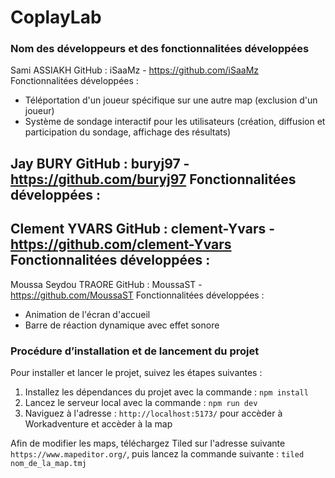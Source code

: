 # CoplayLab

### Nom des développeurs et des fonctionnalitées développées

Sami ASSIAKH
GitHub : iSaaMz - https://github.com/iSaaMz
Fonctionnalitées développées :
- Téléportation d'un joueur spécifique sur une autre map (exclusion d'un joueur)
- Système de sondage interactif pour les utilisateurs (création, diffusion et participation du sondage, affichage des résultats)

Jay BURY
GitHub : buryj97 - https://github.com/buryj97
Fonctionnalitées développées :
-

Clement YVARS
GitHub : clement-Yvars - https://github.com/clement-Yvars
Fonctionnalitées développées :
-


Moussa Seydou TRAORE
GitHub : MoussaST - https://github.com/MoussaST
Fonctionnalitées développées :
- Animation de l'écran d'accueil 
- Barre de réaction dynamique avec effet sonore

### Procédure d’installation et de lancement du projet

Pour installer et lancer le projet, suivez les étapes suivantes :

1. Installez les dépendances du projet avec la commande : `npm install`
2. Lancez le serveur local avec la commande : `npm run dev`
3. Naviguez à l'adresse : `http://localhost:5173/` pour accèder à Workadventure et accèder à la map

Afin de modifier les maps, téléchargez Tiled sur l'adresse suivante `https://www.mapeditor.org/`, puis lancez la commande suivante : `tiled nom_de_la_map.tmj`

